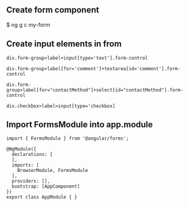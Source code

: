 ## Create form component
  $ ng g c my-form

## Create input elements in from 
  ```
  div.form-group>label+input[type='text'].form-control

  div.form-group>label[for='comment']+textarea[id='comment'].form-control

  div.form-group>label[for="contactMethod"]+select[id="contactMethod"].form-control

  div.checkbox>label>input[type='checkbox]
  ```

## Import FormsModule into app.module
```
import { FormsModule } from '@angular/forms';

@NgModule({
  declarations: [
  ],
  imports: [
    BrowserModule, FormsModule
  ],
  providers: [],
  bootstrap: [AppComponent]
})
export class AppModule { }
```
